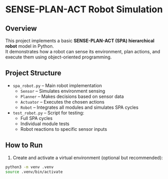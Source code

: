 # SENSE-PLAN-ACT Robot Simulation

## Overview
This project implements a basic **SENSE-PLAN-ACT (SPA) hierarchical robot** model in Python.  
It demonstrates how a robot can sense its environment, plan actions, and execute them using object-oriented programming.

## Project Structure
- `spa_robot.py` – Main robot implementation
  - `Sensor` – Simulates environment sensing
  - `Planner` – Makes decisions based on sensor data
  - `Actuator` – Executes the chosen actions
  - `Robot` – Integrates all modules and simulates SPA cycles
- `test_robot.py` – Script for testing:
  - Full SPA cycles
  - Individual module tests
  - Robot reactions to specific sensor inputs

## How to Run
1. Create and activate a virtual environment (optional but recommended):
```bash
python3 -m venv .venv
source .venv/bin/activate
